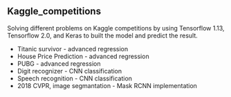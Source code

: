 ## Kaggle_competitions
Solving different problems on Kaggle competitions by using Tensorflow 1.13, Tensorflow 2.0, and Keras to built the model and predict the result.

- Titanic survivor - advanced regression
- House Price Prediction - advanced regression
- PUBG - advanced regression
- Digit recognizer - CNN classification
- Speech recognition - CNN classification
- 2018 CVPR, image segmantation - Mask RCNN implementation
